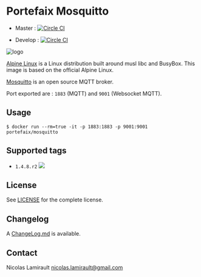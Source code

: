 # Portefaix Mosquitto

* Master :
[![Circle CI](https://circleci.com/gh/portefaix/docker-mosquitto/tree/master.svg?style=svg)](https://circleci.com/gh/portefaix/docker-mosquitto/tree/master)

* Develop :
[![Circle CI](https://circleci.com/gh/portefaix/docker-mosquitto/tree/develop.svg?style=svg)](https://circleci.com/gh/portefaix/docker-mosquitto/tree/develop)


![logo](http://pkgs.alpinelinux.org/assets/alpinelinux-logo.svg)

[Alpine Linux][] is a Linux distribution built around musl libc and BusyBox.
This image is based on the official Alpine Linux.

[Mosquitto][] is an open source MQTT broker.

Port exported are : `1883` (MQTT) and `9001` (Websocket MQTT).

## Usage

    $ docker run --rm=true -it -p 1883:1883 -p 9001:9001 portefaix/mosquitto

## Supported tags

- `1.4.8.r2` [![](https://badge.imagelayers.io/portefaix/mosquitto:1.4.8.r2.svg)](https://imagelayers.io/?images=portefaix/mosquitto:1.4.8.r2 'imagelayers.io')


## License

See [LICENSE](LICENSE) for the complete license.


## Changelog

A [ChangeLog.md](ChangeLog.md) is available.


## Contact

Nicolas Lamirault <nicolas.lamirault@gmail.com>


[Alpine Linux]: http://www.alpinelinux.org

[Mosquitto]: http://mosquitto.org/
